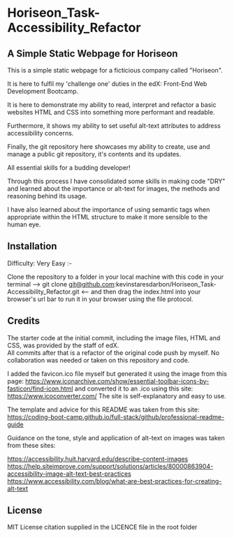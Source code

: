 # Horiseon_Task-Accessibility_Refactor


## A Simple Static Webpage for Horiseon

This is a simple static webpage for a ficticious company called "Horiseon".

It is here to fulfil my 'challenge one' duties in the edX: Front-End Web Development Bootcamp.

It is here to demonstrate my ability to read, interpret and refactor a basic websites HTML and CSS into something more
performant and readable.

Furthermore, it shows my ability to set useful alt-text attributes to address accessibility concerns.

Finally, the git repository here showcases my ability to create, use and manage a public git repository, it's contents and its updates.

All essential skills for a budding developer!

Through this process I have consolidated some skills in making code "DRY" and learned about the importance or alt-text for images,
the methods and reasoning behind its usage.

I have also learned about the importance of using semantic tags when appropriate within the HTML structure to make it more sensible to the human eye.


## Installation

Difficulty: Very Easy :-

Clone the repository to a folder in your local machine with this code in your terminal -->  git clone git@github.com:kevinstaresdarbon/Horiseon_Task-Accessibility_Refactor.git  <--
and then drag the index.html into your browser's url bar to run it in your browser using the file protocol.


## Credits

The starter code at the initial commit, including the image files, HTML and CSS, was provided by the staff of edX.  
All commits after that is a refactor of the original code push by myself.  No collaboration was needed or taken on this repository and code.

I added the favicon.ico file myself but generated it using the image from this page: https://www.iconarchive.com/show/essential-toolbar-icons-by-fasticon/find-icon.html
and converted it to an .ico using this site: https://www.icoconverter.com/  The site is self-explanatory and easy to use.

The template and advice for this README was taken from this site: https://coding-boot-camp.github.io/full-stack/github/professional-readme-guide

Guidance on the tone, style and application of alt-text on images was taken from these sites:

https://accessibility.huit.harvard.edu/describe-content-images
https://help.siteimprove.com/support/solutions/articles/80000863904-accessibility-image-alt-text-best-practices
https://www.accessibility.com/blog/what-are-best-practices-for-creating-alt-text

## License

MIT License citation supplied in the LICENCE file in the root folder